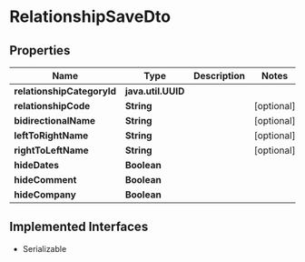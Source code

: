 

# RelationshipSaveDto


## Properties

Name | Type | Description | Notes
------------ | ------------- | ------------- | -------------
**relationshipCategoryId** | **java.util.UUID** |  | 
**relationshipCode** | **String** |  |  [optional]
**bidirectionalName** | **String** |  |  [optional]
**leftToRightName** | **String** |  |  [optional]
**rightToLeftName** | **String** |  |  [optional]
**hideDates** | **Boolean** |  | 
**hideComment** | **Boolean** |  | 
**hideCompany** | **Boolean** |  | 


## Implemented Interfaces

* Serializable


